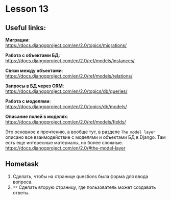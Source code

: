 # Lesson 13

## Useful links:
**Миграции**:\
https://docs.djangoproject.com/en/2.0/topics/migrations/

**Работа с объектами БД**:\
https://docs.djangoproject.com/en/2.0/ref/models/instances/

**Связи между объектами**:\
https://docs.djangoproject.com/en/2.0/ref/models/relations/

**Запросы в БД через ORM**:\
https://docs.djangoproject.com/en/2.0/topics/db/queries/

**Работа с моделями**:\
https://docs.djangoproject.com/en/2.0/topics/db/models/

**Описание полей в моделях**:\
https://docs.djangoproject.com/en/2.0/ref/models/fields/

Это основное к прочтению, а вообще тут, в разделе `The model layer` описано все взаимодействие с моделями и объектами БД в Django.
Там есть еще интересные материалы, но более сложные.\
https://docs.djangoproject.com/en/2.0/#the-model-layer


## Hometask

1. Сделать, чтобы на странице questions была форма для ввода вопроса.
2. `**` Сделать вторую страницу, где пользователь может создавать ответы.